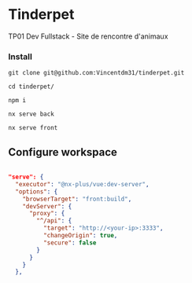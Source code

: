 # Tinderpet

TP01 Dev Fullstack - Site de rencontre d'animaux

### Install

```shell
git clone git@github.com:Vincentdm31/tinderpet.git
```

```shell
cd tinderpet/
```

```shell
npm i
```

```shell
nx serve back
```

```shell
nx serve front
```

## Configure workspace

```json

"serve": {
  "executor": "@nx-plus/vue:dev-server",
  "options": {
    "browserTarget": "front:build",
    "devServer": {
      "proxy": {
        "^/api": {
          "target": "http://<your-ip>:3333",
          "changeOrigin": true,
          "secure": false
        }
      }
    }
  },
```
